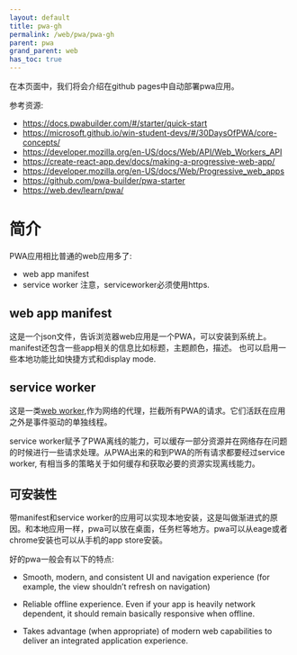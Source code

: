 ```yaml
---
layout: default
title: pwa-gh
permalink: /web/pwa/pwa-gh
parent: pwa
grand_parent: web
has_toc: true
---
```


在本页面中，我们将会介绍在github pages中自动部署pwa应用。

参考资源: 
- https://docs.pwabuilder.com/#/starter/quick-start
- https://microsoft.github.io/win-student-devs/#/30DaysOfPWA/core-concepts/
- https://developer.mozilla.org/en-US/docs/Web/API/Web_Workers_API
- https://create-react-app.dev/docs/making-a-progressive-web-app/
- https://developer.mozilla.org/en-US/docs/Web/Progressive_web_apps
- https://github.com/pwa-builder/pwa-starter
- https://web.dev/learn/pwa/

# 简介
PWA应用相比普通的web应用多了:
- web app manifest
- service worker
注意，serviceworker必须使用https.
## web app manifest
这是一个json文件，告诉浏览器web应用是一个PWA，可以安装到系统上。manifest还包含一些app相关的信息比如标题，主题颜色，描述。
也可以启用一些本地功能比如快捷方式和display mode.

## service worker
这是一类[web worker](https://developer.mozilla.org/en-US/docs/Web/API/Web_Workers_API/Using_web_workers),作为网络的代理，拦截所有PWA的请求。它们活跃在应用之外是事件驱动的单独线程。

service worker赋予了PWA离线的能力，可以缓存一部分资源并在网络存在问题的时候进行一些请求处理。从PWA出来的和到PWA的所有请求都要经过service worker,
有相当多的策略关于如何缓存和获取必要的资源实现离线能力。

## 可安装性
带manifest和service worker的应用可以实现本地安装，这是叫做渐进式的原因。和本地应用一样，pwa可以放在桌面，任务栏等地方。pwa可以从eage或者chrome安装也可以从手机的app store安装。

好的pwa一般会有以下的特点:
- Smooth, modern, and consistent UI and navigation experience (for example, the view shouldn’t refresh on navigation)

- Reliable offline experience. Even if your app is heavily network dependent, it should remain basically responsive when offline.

- Takes advantage (when appropriate) of modern web capabilities to deliver an integrated application experience.

